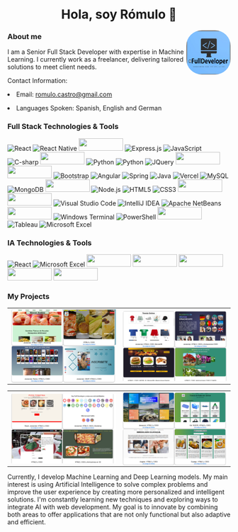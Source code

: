 <div align="center">
<h1 align="center">Hola, soy Rómulo 👋</h1>
<img align="right" height="100" width="100" src="https://github.com/romulofull/logo/blob/main/fototo.png?raw=true" alt="Rómulo's Logo" style="border-radius: 35px;"/></div>
<h3> About me </h3>
<p> I am a Senior Full Stack Developer with expertise in Machine Learning. I currently work as a freelancer, delivering tailored solutions to meet client needs.</p> <p>Contact Information:</p> <li> Email: <a href="mailto:romulo.castro@gmail.com">romulo.castro@gmail.com</a> </li> <p><li>Languages Spoken: Spanish, English and German </li> </p> 

<h3>Full Stack Technologies & Tools </h3> <div> <img height="28" width="100" alt="React" src="https://img.shields.io/badge/React-20232A?style=for-the-badge&logo=react&logoColor=61DAFB"/> <img height="28" width="100" alt="React Native" src="https://img.shields.io/badge/React_Native-20232A?style=for-the-badge&logo=react&logoColor=61DAFB"/> <img height="28" width="100" src="https://img.shields.io/badge/expo-1C1E24?style=for-the-badge&logo=expo&logoColor=#D04A37"/> <img height="28" width="100" alt="Express.js" src="https://img.shields.io/badge/express.js-%23404d59.svg?style=for-the-badge&logo=express&logoColor=%2361DAFB"/> <img height="28" width="100" alt="JavaScript" src="https://img.shields.io/badge/javascript-%23323330.svg?style=for-the-badge&logo=javascript&logoColor=%23F7DF1E"/> <img  height="28" width="100" alt="C-sharp" src="https://img.shields.io/badge/C-Sharp-239120?style=for-the-badge&logo=c-sharp&logoColor=white&color=239120&format=svg"/> 	<img height="28" width="100" src="https://img.shields.io/badge/.ASP%20.NET%20CORE-5C2D91?style=for-the-badge&logo=.net&logoColor=white&format=svg"> <img height="28" width="100" alt="Python" src="https://img.shields.io/badge/Python-14354C?style=for-the-badge&logo=python&logoColor=white"/> <img height="28" width="100" alt="Python" src="https://img.shields.io/badge/Django-092E20?style=for-the-badge&logo=django&logoColor=white"> <img height="28" width="100" alt="JQuery" src="https://img.shields.io/badge/jQuery-0769AD?style=for-the-badge&logo=jquery&logoColor=white"/> <img height="28" width="100" alto="TypeScript" src="https://img.shields.io/badge/TypeScript-007ACC?style=for-the-badge&logo=typescript&logoColor=white"> <img height="28" width="100" alto="Redux" src="https://img.shields.io/badge/Redux-593D88?style=for-the-badge&logo=redux&logoColor=white"/> <img height="28" width="100"  alt="Bootstrap" src= "https://img.shields.io/badge/Bootstrap-563D7C?style=for-the-badge&logo=bootstrap&logoColor=white"/> <img height="28" width="100" alt="Angular" src= "https://img.shields.io/badge/Angular-DD0031?style=for-the-badge&logo=angular&logoColor=white"> <img height="28" width="100" alt="Spring" src="https://img.shields.io/badge/Spring-6DB33F?style=for-the-badge&logo=spring&logoColor=white"/> <img alt="Java" height="28" width="100"  src="https://img.shields.io/badge/Java-ED8B00?style=for-the-badge&logo=java&logoColor=white"/> <img height="28" width="100"  alt="Vercel" src="https://img.shields.io/badge/Vercel-000000?style=for-the-badge&logo=vercel&logoColor=white"/>  <img height="28" width="100" alt="MySQL" src="https://img.shields.io/badge/MySQL-00000F?style=for-the-badge&logo=mysql&logoColor=white"/> <img height="28" width="100" alt="MongoDB" src="https://img.shields.io/badge/MongoDB-%234ea94b.svg?style=for-the-badge&logo=mongodb&logoColor=white"/> 	<img height="28" width="100" src="https://img.shields.io/badge/Microsoft_SQL_Server-CC2927?style=for-the-badge&logo=microsoft-sql-server&logoColor=white"> <img height="28" width="100"  alt="Node.js" src="https://img.shields.io/badge/node.js-%2343853D.svg?style=for-the-badge&logo=node-dot-js&logoColor=white"/> <img height="28" width="100" alt="HTML5" src="https://img.shields.io/badge/html5-%23E34F26.svg?style=for-the-badge&logo=html5&logoColor=white"/> <img height="28" width="100" alt="CSS3" src="https://img.shields.io/badge/css3-%231572B6.svg?style=for-the-badge&logo=css3&logoColor=white"/>  <img height="28" width="100" alto="SASS" src="https://img.shields.io/badge/Sass-CC6699?style=for-the-badge&logo=sass&logoColor=white"/>  <img height="28" width="100" src="https://img.shields.io/badge/Jest-323330?style=for-the-badge&logo=Jest&logoColor=white">  <img height="28" width="100" alt="Visual Studio Code" src="https://img.shields.io/badge/Visual_Studio_Code-0078D4?style=for-the-badge&logo=visual%20studio%20code&logoColor=white"/> <img height="28" width="100" alt="IntelliJ IDEA" src="https://img.shields.io/badge/IntelliJ_IDEA-000000.svg?style=for-the-badge&logo=intellij-idea&logoColor=white"/> <img height="28" width="100" alt="Apache NetBeans" src="https://img.shields.io/badge/apache%20netbeans-1B6AC6?style=for-the-badge&logo=apache%20netbeans%20IDE&logoColor=white"/> <img height="28" width="100" src="https://img.shields.io/badge/Visual_Studio-5C2D91?style=for-the-badge&logo=visual%20studio&logoColor=white"> <img height="28" width="100" alt="Windows Terminal" src="https://img.shields.io/badge/windows%20terminal-4D4D4D?style=for-the-badge&logo=windows%20terminal&logoColor=white"/> <img height="28" width="100"  alt="PowerShell" src="https://img.shields.io/badge/powershell-5391FE?style=for-the-badge&logo=powershell&logoColor=white"/> 	<img height="28" width="100" src="https://img.shields.io/badge/Jira-0052CC?style=for-the-badge&logo=Jira&logoColor=white"> <img height="28" width="100"  alt="Tableau" src="https://img.shields.io/badge/Tableau-E97627?style=for-the-badge&logo=Tableau&logoColor=white"/> <img height="28" width="100"  alt="Microsoft Excel" src="https://img.shields.io/badge/Microsoft_Excel-217346?style=for-the-badge&logo=microsoft-excel&logoColor=white"/> 

<h3>IA Technologies & Tools </h3> <div> <img height="28" width="100" alt="React" src="https://img.shields.io/badge/pandas-%23150458.svg?style=for-the-badge&logo=pandas&logoColor=white)"/>  <img height="28" width="100"  alt="Microsoft Excel" src="https://img.shields.io/badge/numpy-%23013243.svg?style=for-the-badge&logo=numpy&logoColor=white"/> <img height="28" width="100" src="https://img.shields.io/badge/Matplotlib-%23ffffff.svg?style=for-the-badge&logo=Matplotlib&logoColor=black&color=008000"/> <img height="28" width="100" src="https://img.shields.io/badge/jupyter-%23FA0F00.svg?style=for-the-badge&logo=jupyter&logoColor=white"> <img height="28" width="100" src="https://img.shields.io/badge/scikit--learn-%23F7931E.svg?style=for-the-badge&logo=scikit-learn&logoColor=white"> <img height="28" width="100" src="https://img.shields.io/badge/Kaggle-035a7d?style=for-the-badge&logo=kaggle&logoColor=white"/> <img height="28" width="100" src="https://img.shields.io/badge/PyTorch-%23EE4C2C.svg?style=for-the-badge&logo=PyTorch&logoColor=white"</div>
    
<h3>My Projects</h3>
<table>
<tr>
<td width="50%">
<div align="center">
<img align="center"  src="https://github.com/romulofull/romulofotos1/blob/main/foto1.png?raw=true" alt="Portfolio of Projects"/>
</div>                                                                                    
</td>
<td width="50%">
<div align="center">                                       
<img align="center"  src="https://github.com/romulofull/fotoProyectos2/blob/main/Captura%20de%20pantalla%20(324).png?raw=true" alt="Portfolio of Projects" />
</div>      
</td>
</table>  
<table>
<td width="50%">
<div align="center">
<img align="center" src="https://github.com/romulofull/fotoProyecto3/blob/main/Captura%20de%20pantalla%20(315).png?raw=true" alt="Portfolio of Projects" />
</div>                                                                               
</td>    
<td width="50%">
<div align="center">
<img align="center" src="https://github.com/romulofull/FotoProjecto4/blob/main/Captura%20de%20pantalla%20(387).png" />
</div>                                                                               
</td>         
</table>  
    Currently, I develop Machine Learning and Deep Learning models. My main interest is using Artificial Intelligence to solve complex problems and improve the user experience by creating more personalized and intelligent solutions. I'm constantly learning new techniques and exploring ways to integrate AI with web development. My goal is to innovate by combining both areas to offer applications that are not only functional but also adaptive and efficient.</p>

